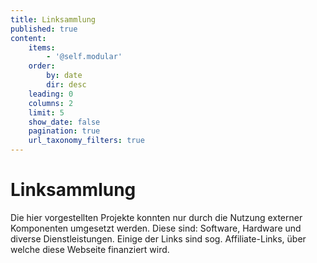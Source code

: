 ```yaml
---
title: Linksammlung
published: true
content:
    items:
        - '@self.modular'
    order:
        by: date
        dir: desc
    leading: 0
    columns: 2
    limit: 5
    show_date: false
    pagination: true
    url_taxonomy_filters: true
---
```


# Linksammlung

Die hier vorgestellten Projekte konnten nur durch die Nutzung externer Komponenten umgesetzt werden. Diese sind: Software, Hardware und diverse Dienstleistungen. Einige der Links sind sog. Affiliate-Links, über welche diese Webseite finanziert wird. 